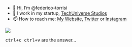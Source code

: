 - 👋 Hi, I’m @federico-torrisi
- 🌌 I work in my startup, <a href="https://techuniversestudios.netsons.org/"> TechUniverse Studios </a>
- 📫 How to reach me: <a href="https://bit.ly/federico-torrisi">My Website</a>, <a href="https://twitter.com/FedTor08">Twitter</a> or <a href="https://www.instagram.com/federico_torrisi2008">Instagram</a>

<!---
federico-torrisi/federico-torrisi is a ✨ special ✨ repository because its `README.md` (this file) appears on your GitHub profile.
You can click the Preview link to take a look at your changes.
--->


<img src="https://camo.githubusercontent.com/eb8574f621f8614edba122d8c69ee780a608b40173e581c477bb89bfec0ef62e/68747470733a2f2f6c616e6773746f6e6b732e6e6574736f6e732e6f72672f696d672f6765636f2e676966">

<kbd><kbd>ctrl</kbd>+<kbd>c</kbd> <kbd>ctrl</kbd>+<kbd>v</kbd></kbd> are the answer...
